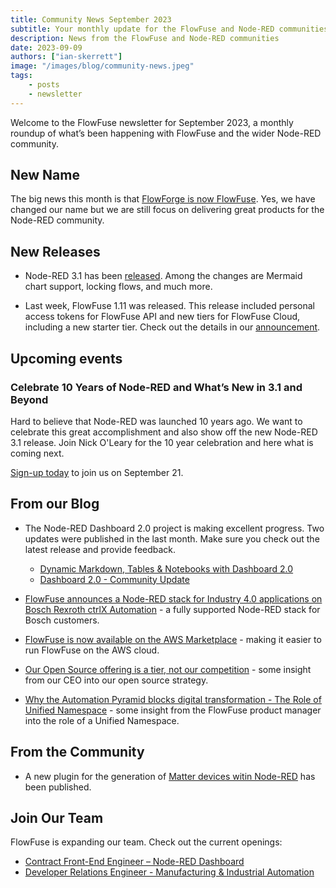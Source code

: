 ```yaml
---
title: Community News September 2023
subtitle: Your monthly update for the FlowFuse and Node-RED communities
description: News from the FlowFuse and Node-RED communities
date: 2023-09-09
authors: ["ian-skerrett"]
image: "/images/blog/community-news.jpeg"
tags:
    - posts
    - newsletter
---
```


Welcome to the FlowFuse newsletter for September 2023, a monthly roundup of what’s been happening with FlowFuse and the wider Node-RED community. 

## New Name

The big news this month is that [FlowForge is now FlowFuse](/blog/2023/08/flowforge-is-now-flowfuse/). Yes, we have changed our name but we are still focus on delivering great products for the Node-RED community.

<!--more-->

## New Releases

* Node-RED 3.1 has been [released](https://nodered.org/blog/2023/09/06/version-3-1-released). Among the changes are Mermaid chart support, locking flows, and much more.


* Last week, FlowFuse 1.11 was released. This release included personal access tokens for FlowFuse API and new tiers for FlowFuse Cloud, including a new starter tier.  Check out the details in our [announcement](/blog/2023/08/flowfuse-1-11-release/).

## Upcoming events

### Celebrate 10 Years of Node-RED and What’s New in 3.1 and Beyond

Hard to believe that Node-RED was launched 10 years ago. We want to celebrate this great accomplishment and also show off the new Node-RED 3.1 release. Join Nick O'Leary for the 10 year celebration and here what is coming next. 

[Sign-up today](/webinars/2023/node-red-10-years/) to join us on September 21. 


## From our Blog

- The Node-RED Dashboard 2.0 project is making excellent progress. Two updates were published in the last month. Make sure you check out the latest release and provide feedback. 
    * [Dynamic Markdown, Tables & Notebooks with Dashboard 2.0](/blog/2023/09/dashboard-notebook-layout/)
    * [Dashboard 2.0 - Community Update](/blog/2023/08/dashboard-community-update/)


- [FlowFuse announces a Node-RED stack for Industry 4.0 applications on Bosch Rexroth ctrlX Automation](/blog/2023/09/bosch-rexroth-announce/) - a fully supported Node-RED stack for Bosch customers.

- [FlowFuse is now available on the AWS Marketplace](/blog/2023/08/aws-marketplace-announce/) - making it easier to run FlowFuse on the AWS cloud.

- [Our Open Source offering is a tier, not our competition](/blog/2023/08/open-source-is-a-tier-not-competition/) - some insight from our CEO into our open source strategy.

- [Why the Automation Pyramid blocks digital transformation - The Role of Unified Namespace](/blog/2023/08/uns-article/) - some insight from the FlowFuse product manager into the role of a Unified Namespace.

## From the Community

- A new plugin for the generation of [Matter devices witin Node-RED](https://flows.nodered.org/node/@node-red-matter/node-red-matter) has been published. 


## Join Our Team
FlowFuse is expanding our team. Check out the current openings:

- [Contract Front-End Engineer – Node-RED Dashboard](https://boards.greenhouse.io/flowfuse/jobs/4911532004)
- [Developer Relations Engineer - Manufacturing & Industrial Automation](https://boards.greenhouse.io/flowfuse/jobs/4958271004)
